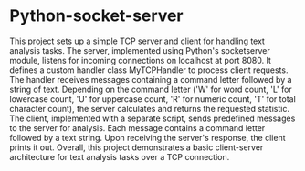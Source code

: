 # Python-socket-server

This project sets up a simple TCP server and client for handling text analysis tasks. The server, implemented using Python's socketserver module, listens for incoming connections on localhost at port 8080. It defines a custom handler class MyTCPHandler to process client requests. The handler receives messages containing a command letter followed by a string of text. Depending on the command letter ('W' for word count, 'L' for lowercase count, 'U' for uppercase count, 'R' for numeric count, 'T' for total character count), the server calculates and returns the requested statistic. The client, implemented with a separate script, sends predefined messages to the server for analysis. Each message contains a command letter followed by a text string. Upon receiving the server's response, the client prints it out. Overall, this project demonstrates a basic client-server architecture for text analysis tasks over a TCP connection.
